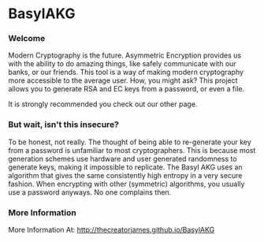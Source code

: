 # BasylAKG

### Welcome
Modern Cryptography is the future. Asymmetric Encryption provides us with the ability to do amazing things, like safely communicate with our banks, or our friends. This tool is a way of making modern cryptography more accessible to the average user. How, you might ask? This project allows you to generate RSA and EC keys from a password, or even a file. 

It is strongly recommended you check out our other page.

### But wait, isn't this insecure?
To be honest, not really. The thought of being able to re-generate your key from a password is unfamiliar to most cryptographers. This is because most generation schemes use hardware and user generated randomness to generate keys, making it impossible to replicate. The Basyl AKG uses an algorithm that gives the same consistently high entropy in a very secure fashion. When encrypting with other (symmetric) algorithms, you usually use a password anyways. No one complains then.

### More Information

More Information At:
 http://thecreatorjames.github.io/BasylAKG
